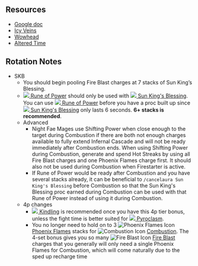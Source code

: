 ## Resources
- [Google doc](https://tinyurl.com/fire-mage-compendium "https://tinyurl.com/fire-mage-compendium") 
- [Icy Veins](https://www.icy-veins.com/wow/fire-mage-pve-dps-guide "https://www.icy-veins.com/wow/fire-mage-pve-dps-guide") 
- [Wowhead](https://www.wowhead.com/fire-mage-guide "https://www.wowhead.com/fire-mage-guide")
- [Altered Time](https://canary.discord.com/channels/122270271095832576/877986411121377310)

## Rotation Notes
- SKB
	- You should begin pooling Fire Blast charges at 7 stacks of Sun King’s Blessing.
	-  [![](https://wow.zamimg.com/images/wow/icons/tiny/spell_mage_runeofpower.gif) Rune of Power](https://www.wowhead.com/spell=116011/rune-of-power) should only be used with  [![](https://wow.zamimg.com/images/wow/icons/tiny/ability_mage_firestarter.gif) Sun King's Blessing](https://www.wowhead.com/spell=333313/sun-kings-blessing). You can use  [![](https://wow.zamimg.com/images/wow/icons/tiny/spell_mage_runeofpower.gif) Rune of Power](https://www.wowhead.com/spell=116011/rune-of-power) before you have a proc built up since  [![](https://wow.zamimg.com/images/wow/icons/tiny/ability_mage_firestarter.gif) Sun King's Blessing](https://www.wowhead.com/spell=333313/sun-kings-blessing) only lasts 6 seconds. **6+ stacks is recommended**.
	- Advanced
		- Night Fae Mages use Shifting Power when close enough to the target during Combustion if there are both not enough charges available to fully extend Infernal Cascade and will not be ready immediately after Combustion ends. When using Shifting Power during Combustion, generate and spend Hot Streaks by using all Fire Blast charges and one Phoenix Flames charge first. It should also not be used during Combustion when Firestarter is active.
		- If Rune of Power would be ready after Combustion and you have several stacks already, it can be beneficial to `/cancelaura Sun King's Blessing` before Combustion so that the Sun King's Blessing proc earned during Combustion can be used with that Rune of Power instead of using it during  Combustion.
	- 4p changes
		-  [![](https://wow.zamimg.com/images/wow/icons/tiny/spell_mage_kindling.gif) Kindling](https://www.wowhead.com/spell=155148/kindling) is recommended once you have this 4p tier bonus, unless the fight time is better suited for  [![](https://wow.zamimg.com/images/wow/icons/tiny/spell_shaman_lavasurge.gif) Pyroclasm](https://www.wowhead.com/spell=269650/pyroclasm).
		- You no longer need to hold on to 3  ![Phoenix Flames Icon](https://static.icy-veins.com/images/wow/large_icons/artifactability_firemage_phoenixbolt.jpg) [Phoenix Flames](https://www.wowdb.com/spells/257541) stacks for  ![Combustion Icon](https://static.icy-veins.com/images/wow/large_icons/spell_fire_sealoffire.jpg) [Combustion](https://www.wowdb.com/spells/190319). The 4-set bonus gives you so many  ![Fire Blast Icon](https://static.icy-veins.com/images/wow/large_icons/spell_fire_fireball.jpg) [Fire Blast](https://www.wowdb.com/spells/319836) charges that you generally will only need a single Phoenix Flames for Combustion, which will come naturally due to the sped up recharge time
